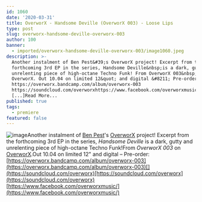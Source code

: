 ```yaml
---
id: 1060
date: '2020-03-31'
title: OverworX - Handsome Deville (OverworX 003) - Loose Lips
type: post
slug: overworx-handsome-deville-overworx-003
author: 100
banner:
  - imported/overworx-handsome-deville-overworx-003/image1060.jpeg
description: >-
  Another instalment of Ben Pest&#39;s OverworX project! Excerpt from the
  forthcoming 3rd EP in the series, Handsome Deville&nbsp;is a dark, gutty and
  unrelenting piece of high-octane Techno Funk! From OverworX 003&nbsp;on
  OverworX. Out 10.04 on limited 12&quot; and digital &#8211; Pre-order:
  https://overworx.bandcamp.com/album/overworx-003
  https://soundcloud.com/overworxhttps://www.facebook.com/overworxmusic/
  [...]Read More...
published: true
tags:
  - premiere
featured: false
---
```

![image](../imported/overworx-handsome-deville-overworx-003/image1060.jpeg)Another instalment of [Ben Pest](https://benpest.bandcamp.com/)'s [OverworX](https://overworx.bandcamp.com/) project! Excerpt from the forthcoming 3rd EP in the series, _Handsome Deville_ is a dark, gutty and unrelenting piece of high-octane Techno Funk!From _OverworX 003_ on [OverworX](https://overworx.bandcamp.com/).Out 10.04 on limited 12" and digital – Pre-order: [](https://overworx.bandcamp.com/album/overworx-003)[https://overworx.bandcamp.com/album/overworx-003](https://overworx.bandcamp.com/album/overworx-003)[](https://soundcloud.com/overworx)[https://soundcloud.com/overworx](https://soundcloud.com/overworx)  
[](https://www.facebook.com/overworxmusic/)[https://www.facebook.com/overworxmusic/](https://www.facebook.com/overworxmusic/)